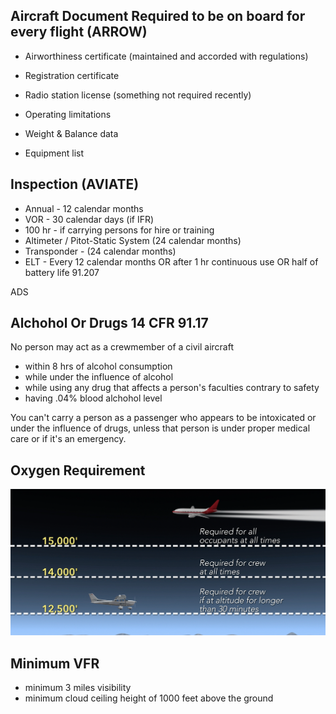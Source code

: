 



## Aircraft Document Required to be on board for every flight (ARROW)

- Airworthiness certificate (maintained and accorded with regulations)

- Registration certificate

- Radio station license (something not required recently)

- Operating limitations

- Weight & Balance data

- Equipment list

  



## Inspection (AVIATE)

* Annual - 12 calendar months
* VOR - 30 calendar days (if IFR)
* 100 hr - if carrying persons for hire or training
* Altimeter / Pitot-Static System (24 calendar months)
* Transponder - (24 calendar months)
* ELT - Every 12 calendar months OR after 1 hr continuous use OR half of battery life  91.207



ADS



## Alchohol Or Drugs  14 CFR 91.17

No person may act as a crewmember of a civil aircraft

- within 8 hrs of alcohol consumption
- while under the influence of alcohol
- while using any drug that affects a person's faculties contrary to safety
- having .04% blood alchohol level

You can't carry a person as a passenger who appears to be intoxicated or under the influence of drugs, unless that person is under proper medical care or if it's an emergency.



## Oxygen Requirement



![oxygen_requirement](https://github.com/ericsun95/Flying-High-Again/raw/main/materials/figures/oxygen_requirement.png)





## Minimum VFR

* minimum 3 miles visibility
* minimum cloud ceiling height of 1000 feet above the ground



